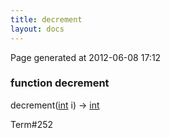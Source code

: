 ```yaml
---
title: decrement
layout: docs
---
```


<div class="bottom_right_note">Page generated at 2012-06-08 17:12</div>
<h3><span class="minor">function</span> decrement</h3>

decrement(<a href="/docs/int.html">int</a> i) -> <a href="/docs/int.html">int</a>
<p></p>

<p><span class="extra_minor">Term#252</span></p>
